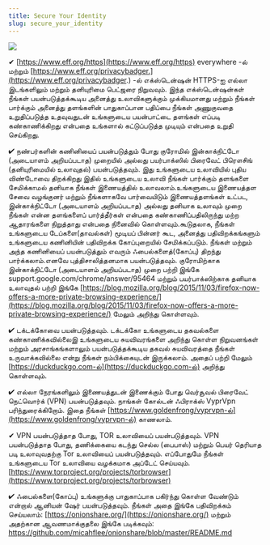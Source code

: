 ```yaml
---
title: Secure Your Identity
slug: secure_your_identity
---
```


![](/images/coverchap_5.jpg)





✔ [https://www.eff.org/https](https://www.eff.org/https) everywhere -ல் மற்றும் [https://www.eff.org/privacybadger.](https://www.eff.org/privacybadger.) -ல் எக்ஸ்டென்ஷன்  HTTPS-ஐ எல்லா இடங்களிலும் மற்றும் தனியுரிமை பெட்ஜரை நிறுவவும். இந்த எக்ஸ்டென்ஷன்கள் நீங்கள் பயன்படுத்தக்கூடிய அனைத்து உலாவிகளுக்கும் முக்கியமானது மற்றும் நீங்கள் பார்க்கும் அனைத்து தளங்களின் பாதுகாப்பான பதிப்பை நீங்கள் அணுகுவதை உறுதிப்படுத்த உதவுவதுடன் உங்களுடைய பயன்பாட்டை தளங்கள் எப்படி கண்காணிக்கிறது என்பதை உங்களால் கட்டுப்படுத்த முடியும் என்பதை உறுதி செய்கிறது. 

✔  நண்பர்களின் கணினியைப் பயன்படுத்தும் போது குரோமில் இன்காக்நிட்டோ (அடையாளம் அறியப்படாத) முறையில் அல்லது பயர்பாக்ஸில் பிரைவேட் பிரௌசிங் (தனியுரிமையில் உலாவுதல்) பயன்படுத்தவும். இது உங்களுடைய உலாவியில் புதிய விண்டோவை திறக்கிறது இதில் உங்களுடைய உலாவி நீங்கள் பார்க்கும் தளங்களை சேமிக்காமல் தனியாக நீங்கள் இணையத்தில் உலாவலாம்.உங்களுடைய இணையத்தள சேவை வழங்குனர் மற்றும் நீங்களாகவே பார்வையிடும் இணையத்தளங்கள் உட்பட, இன்காக்நிட்டோ (அடையாளம் அறியப்படாத) அல்லது தனியாக உலாவும் முறை நீங்கள் என்ன தளங்களைப் பார்த்தீர்கள் என்பதை கண்காணிப்பதிலிருந்து மற்ற ஆதாரங்களை நிறுத்தாது என்பதை நினைவில் கொள்ளவும்.கூடுதலாக, நீங்கள் உங்களுடைய டேப்களை(தாவல்கள்) மூடியப் பின்னர் கூட, அனைத்து பதிவிறக்கங்களும் உங்களுடைய கணினியின் பதிவிறக்க கோப்புறையில் சேமிக்கப்படும். நீங்கள் மற்றும் அந்த கணினியைப் பயன்படுத்தும் எவரும் ஃபைல்களைத்(கோப்பு) திறந்து பார்க்கலாம்.எனவே புத்திசாலித்தனமாக பயன்படுத்தவும். குரோமிற்காக இன்காக்நிட்டோ (அடையாளம் அறியப்படாத) முறை பற்றி இங்கே support.google.com/chrome/answer/95464  மற்றும் பயர்பாக்ஸிற்காக தனியாக உலாவுதல் பற்றி இங்கே [https://blog.mozilla.org/blog/2015/11/03/firefox-now-offers-a-more-private-browsing-experience/](https://blog.mozilla.org/blog/2015/11/03/firefox-now-offers-a-more-private-browsing-experience/) மேலும் அறிந்து கொள்ளவும்.




✔ டக்டக்கோவை பயன்படுத்தவும். டக்டக்கோ உங்களுடைய தகவல்களை கண்காணிக்கவில்லைஇ உங்களுடைய சுயவிவரங்களை அறிந்து கொள்ள நிறுவனங்கள் மற்றும் அரசாங்கங்களாலும் பயன்படுத்தக்கூடிய தகவல் சுயவிவரத்தை நீங்கள் உருவாக்கவில்லை என்று நீங்கள் நம்பிக்கையுடன் இருக்கலாம். அதைப் பற்றி மேலும் [https://duckduckgo.com-ல்](https://duckduckgo.com-ல்) அறிந்து கொள்ளவும்.

✔ எல்லா நேரங்களிலும் இணையத்துடன் இணைக்கும் போது வெர்சூவல் பிரைவேட் நெட்வொர்க் (VPN) பயன்படுத்தவும். நாங்கள் கோல்டன் ஃபிராக்ஸ் VyprVpn பரிந்துரைக்கிறோம். இதை நீங்கள் [https://www.goldenfrong/vyprvpn-ல்](https://www.goldenfrong/vyprvpn-ல்) காணலாம்.  

✔ VPN பயன்படுத்தாத போது, TOR உலாவியைப் பயன்படுத்தவும். VPN பயன்படுத்தாத போது, தணிக்கையை கடந்து செல்ல (பைபாஸ்) மற்றும் பெயர் தெரியாத படி உலாவுவதற்கு Tor உலாவியைப் பயன்படுத்தவும். எப்போதுமே நீங்கள் உங்களுடைய Tor உலாவியை வழக்கமாக அப்டேட் செய்யவும்.   [https://www.torproject.org/projects/torbrowser](https://www.torproject.org/projects/torbrowser) 

✔ ஃபைல்களை(கோப்பு) உங்களுக்கு பாதுகாப்பாக பகிர்ந்து கொள்ள வேண்டும் என்றால் ஆனியன் ஷேர் பயன்படுத்தவும். நீங்கள் அதை இங்கே பதிவிறக்கம் செய்யலாம்: [https://onionshare.org/](https://onionshare.org/) மற்றும் அதற்கான ஆவணமாக்குதலை இங்கே படிக்கவும்: https://github.com/micahflee/onionshare/blob/master/README.md